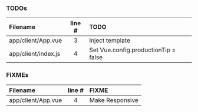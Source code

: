 ### TODOs
| Filename | line # | TODO
|:------|:------:|:------
| app/client/App.vue | 3 | Inject template
| app/client/index.js | 4 | Set Vue.config.productionTip = false

### FIXMEs
| Filename | line # | FIXME
|:------|:------:|:------
| app/client/App.vue | 4 | Make Responsive
